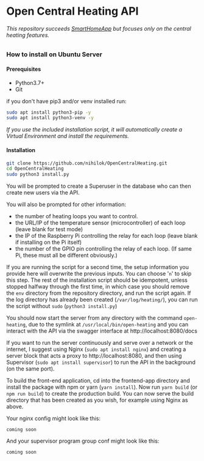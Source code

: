 # Open Central Heating API
###### This repository succeeds [SmartHomeApp](https://github.com/nihilok/SmartHomeApp) but focuses only on the central heating features.


### How to install on Ubuntu Server
#### Prerequisites
- Python3.7+
- Git

if you don't have pip3 and/or venv installed run:
```sh
sudo apt install python3-pip -y
sudo apt install python3-venv -y
```
_If you use the included installation script, it will automatically create a Virtual Environment and install the requirements._

#### Installation
```bash
git clone https://github.com/nihilok/OpenCentralHeating.git
cd OpenCentralHeating
sudo python3 install.py
```
You will be prompted to create a Superuser in the database who can then create new users via the API.

You will also be prompted for other information:
- the number of heating loops you want to control.
- the URL/IP of the temperature sensor (microcontroller) of each loop (leave blank for test mode)
- the IP of the Raspberry Pi controlling the relay for each loop (leave blank if installing on the Pi itself)
- the number of the GPIO pin controlling the relay of each loop. (If same Pi, these must all be different obviously.)

If you are running the script for a second time, the setup information you provide here will overwrite the previous 
inputs. You can choose '`n`' to skip this step. 
The rest of the installation script should be idempotent, unless stopped halfway through the first time, in which 
case you should remove the `env` directory from the repository directory, and run the script again. If the log 
directory has already been created (`/var/log/heating/`), you can run the script without `sudo` (`python3 install.py`)

You should now start the server from any directory with the command `open-heating`, due to the symlink at 
`/usr/local/bin/open-heating` and you can interact with the API via the swagger interface at http://localhost:8080/docs

If you want to run the server continuously and serve over a network or the internet, I suggest using Nginx 
(`sudo apt install nginx`) and creating a server block that acts a proxy to http://localhost:8080, and then using 
Supervisor (`sudo apt install supervisor`) to run the API in the background (on the same port).

To build the front-end application, cd into the frontend-app directory and install the package with npm or yarn 
(`yarn install`). Now run `yarn build` (or `npm run build`) to create the production build. You can now serve the build 
directory that has been created as you wish, for example using Nginx as above.

Your nginx config might look like this:
```
coming soon
```

And your supervisor program group conf might look like this:
```
coming soon
```
